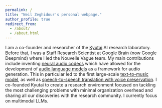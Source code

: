 ```yaml
---
permalink: /
title: "Neil Zeghidour's personal webpage."
author_profile: true
redirect_from: 
  - /about/
  - /about.html
---
```


I am a co-founder and researcher of the [Kyutai](https://kyutai.org/) AI research laboratory. Before that, I was a Staff Research Scientist at Google Brain (now Google Deepmind) where I led the Nouvelle Vague team.
My main contributions include inventing [neural audio codecs](https://research.google/blog/soundstream-an-end-to-end-neural-audio-codec/) which have allowed for the development of [audio language models](https://research.google/blog/audiolm-a-language-modeling-approach-to-audio-generation/) as a framework for audio generation. This in particular led to the first large-scale [text-to-music model](https://blog.google/technology/ai/musiclm-google-ai-test-kitchen/), as well as [speech-to-speech translation with voice preservation](https://arxiv.org/abs/2306.12925). I co-founded Kyutai to create a research environment focused on tackling the most challenging problems with minimal organization overhead and sharing all our discoveries with the research community. I currently focus on multimodal LLMs.